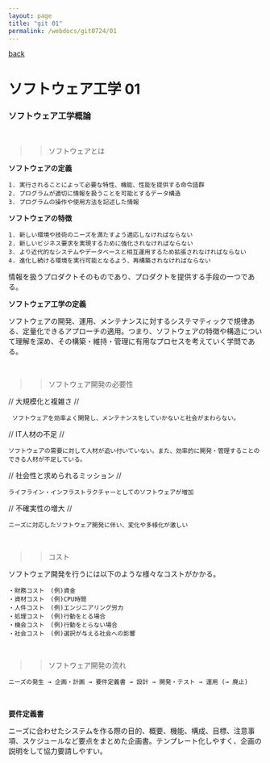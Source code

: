 ```yaml
---
layout: page
title: "git 01"
permalink: /webdocs/git0724/01
---
```


[back](/webdocs/git0724)

# ソフトウェア工学 01

### ソフトウェア工学概論

<br>

>> ソフトウェアとは

**ソフトウェアの定義**

```
1. 実行されることによって必要な特性、機能、性能を提供する命令語群
2. プログラムが適切に情報を扱うことを可能とするデータ構造
3. プログラムの操作や使用方法を記述した情報
```
**ソフトウェアの特徴**

```
1. 新しい環境や技術のニーズを満たすよう適応しなければならない
2. 新しいビジネス要求を実現するために強化されなければならない
3. より近代的なシステムやデータベースと相互運用するため拡張されなければならない
4. 進化し続ける環境を実行可能となるよう、再構築されなければならない
```

情報を扱うプロダクトそのものであり、プロダクトを提供する手段の一つである。

**ソフトウェア工学の定義**

ソフトウェアの開発、運用、メンテナンスに対するシステマティックで規律ある、定量化できるアプローチの適用。つまり、ソフトウェアの特徴や構造について理解を深め、その構築・維持・管理に有用なプロセスを考えていく学問である。

<br>

>> ソフトウェア開発の必要性


// 大規模化と複雑さ //

```
 ソフトウェアを効率よく開発し、メンテナンスをしていかないと社会がまわらない。
```

// IT人材の不足 //

```
ソフトウェアの需要に対して人材が追い付いていない。また、効率的に開発・管理することのできる人材が不足している。
```

// 社会性と求められるミッション //

```
ライフライン・インフラストラクチャーとしてのソフトウェアが増加
```

// 不確実性の増大 //


```
ニーズに対応したソフトウェア開発に伴い、変化や多様化が激しい
```

<br>

>> コスト

ソフトウェア開発を行うには以下のような様々なコストがかかる。

```
・財務コスト　(例)資金
・資材コスト　(例)CPU時間
・人件コスト　(例)エンジニアリング労力
・処理コスト　(例)行動をとる場合
・機会コスト　(例)行動をとらない場合
・社会コスト　(例)選択が与える社会への影響
```

<br>

>> ソフトウェア開発の流れ

```
ニーズの発生 → 企画・計画 → 要件定義書 → 設計 → 開発・テスト → 運用 (→ 廃止)
```
<br>

**要件定義書**

ニーズに合わせたシステムを作る際の目的、概要、機能、構成、目標、注意事項、スケジュールなど要点をまとめた企画書。テンプレート化しやすく、企画の説明をして協力要請しやすい。